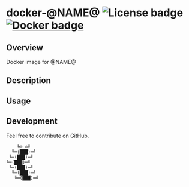 # docker-@NAME@ ![License badge][license-img] [![Docker badge][docker-img]][docker-url]

## Overview

Docker image for @NAME@

## Description

## Usage

## Development

Feel free to contribute on GitHub.

```
    ╚⊙ ⊙╝
  ╚═(███)═╝
 ╚═(███)═╝
╚═(███)═╝
 ╚═(███)═╝
  ╚═(███)═╝
   ╚═(███)═╝
```

[license-img]: https://img.shields.io/badge/license-ISC-blue.svg "License"
[docker-img]: https://img.shields.io/docker/pulls/rentabiliweb/@NAME@.svg "Docker"
[docker-url]: https://registry.hub.docker.com/u/rentabiliweb/@NAME@ "Docker"
